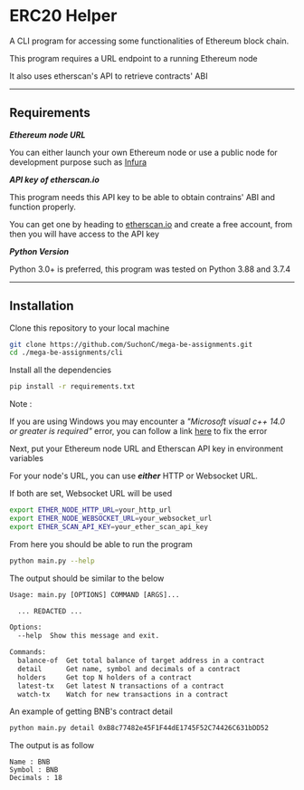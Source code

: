 # ERC20 Helper

A CLI program for accessing some functionalities of Ethereum block chain.

This program requires a URL endpoint to a running Ethereum node

It also uses etherscan's API to retrieve contracts' ABI

---

## Requirements

***Ethereum node URL***

You can either launch your own Ethereum node or use a public node for development purpose such as [Infura](https://infura.io/)

***API key of etherscan.io***

This program needs this API key to be able to obtain contrains' ABI and function properly.
    
You can get one by heading to [etherscan.io](https://etherscan.io/) and create a free account, from then you will have access to the API key

***Python Version***

Python 3.0+ is preferred, this program was tested on Python 3.88 and 3.7.4

---

## Installation

Clone this repository to your local machine

``` sh
git clone https://github.com/SuchonC/mega-be-assignments.git
cd ./mega-be-assignments/cli
```

Install all the dependencies

``` sh
pip install -r requirements.txt
```

Note :

If you are using Windows you may encounter a _"Microsoft visual c++ 14.0 or greater is required"_ error, you can follow a link [here](https://exerror.com/error-microsoft-visual-c-14-0-is-required-get-it-with-microsoft-visual-c-build-tools/) to fix the error

Next, put your Ethereum node URL and Etherscan API key in environment variables

For your node's URL, you can use ***either*** HTTP or Websocket URL.

If both are set, Websocket URL will be used

```sh
export ETHER_NODE_HTTP_URL=your_http_url
export ETHER_NODE_WEBSOCKET_URL=your_websocket_url
export ETHER_SCAN_API_KEY=your_ether_scan_api_key
```

From here you should be able to run the program

```sh
python main.py --help
```

The output should be similar to the below

```txt
Usage: main.py [OPTIONS] COMMAND [ARGS]...

  ... REDACTED ...

Options:
  --help  Show this message and exit.

Commands:
  balance-of  Get total balance of target address in a contract
  detail      Get name, symbol and decimals of a contract
  holders     Get top N holders of a contract
  latest-tx   Get latest N transactions of a contract
  watch-tx    Watch for new transactions in a contract
```

An example of getting BNB's contract detail

```sh
python main.py detail 0xB8c77482e45F1F44dE1745F52C74426C631bDD52
```

The output is as follow

```
Name : BNB
Symbol : BNB
Decimals : 18
```